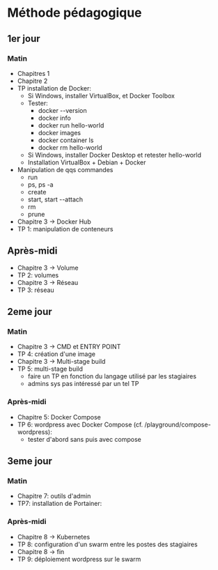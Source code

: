 # Méthode pédagogique

## 1er jour

### Matin

- Chapitres 1
- Chapitre 2
- TP installation de Docker:
	- Si Windows, installer VirtualBox, et Docker Toolbox
	- Tester:
		- docker --version
		- docker info
		- docker run hello-world
		- docker images
		- docker container ls
		- docker rm hello-world
	- Si Windows, installer Docker Desktop et retester hello-world
	- Installation VirtualBox + Debian + Docker
- Manipulation de qqs commandes
	- run
	- ps, ps -a
	- create
	- start, start --attach
	- rm
	- prune
- Chapitre 3 -> Docker Hub
- TP 1: manipulation de conteneurs

## Après-midi

- Chapitre 3 -> Volume
- TP 2: volumes
- Chapitre 3 -> Réseau
- TP 3: réseau


## 2eme jour

### Matin

- Chapitre 3 -> CMD et ENTRY POINT
- TP 4: création d'une image
- Chapitre 3 -> Multi-stage build
- TP 5: multi-stage build
  - faire un TP en fonction du langage utilisé par les stagiaires
  - admins sys pas intéressé par un tel TP

### Après-midi

- Chapitre 5: Docker Compose
- TP 6: wordpress avec Docker Compose (cf. /playground/compose-wordpress):
  - tester d'abord sans puis avec compose


## 3eme jour

### Matin

- Chapitre 7: outils d'admin
- TP7: installation de Portainer:

### Après-midi

- Chapitre 8 -> Kubernetes
- TP 8: configuration d'un swarm entre les postes des stagiaires
- Chapitre 8 -> fin
- TP 9: déploiement wordpress sur le swarm

